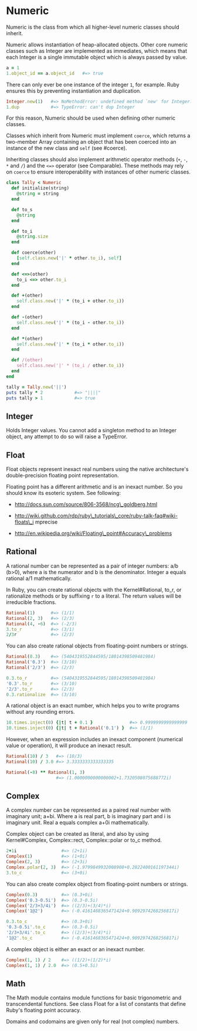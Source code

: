 # Numeric

Numeric is the class from which all higher-level numeric classes should
inherit.

Numeric allows instantiation of heap-allocated objects. Other core
numeric classes such as Integer are implemented as immediates, which
means that each Integer is a single immutable object which is always
passed by value.


```ruby
a = 1
1.object_id == a.object_id   #=> true
```

There can only ever be one instance of the integer `1`, for example.
Ruby ensures this by preventing instantiation and duplication.


```ruby
Integer.new(1)   #=> NoMethodError: undefined method `new' for Integer:Class
1.dup            #=> TypeError: can't dup Integer
```

For this reason, Numeric should be used when defining other numeric
classes.

Classes which inherit from Numeric must implement `coerce`, which
returns a two-member Array containing an object that has been coerced
into an instance of the new class and `self` (see #coerce).

Inheriting classes should also implement arithmetic operator methods
(`+`, `-`, `*` and `/`) and the `<=>` operator (see Comparable). These
methods may rely on `coerce` to ensure interoperability with instances
of other numeric classes.


```ruby
class Tally < Numeric
  def initialize(string)
    @string = string
  end

  def to_s
    @string
  end

  def to_i
    @string.size
  end

  def coerce(other)
    [self.class.new('|' * other.to_i), self]
  end

  def <=>(other)
    to_i <=> other.to_i
  end

  def +(other)
    self.class.new('|' * (to_i + other.to_i))
  end

  def -(other)
    self.class.new('|' * (to_i - other.to_i))
  end

  def *(other)
    self.class.new('|' * (to_i * other.to_i))
  end

  def /(other)
    self.class.new('|' * (to_i / other.to_i))
  end
end

tally = Tally.new('||')
puts tally * 2            #=> "||||"
puts tally > 1            #=> true
```



## Integer

Holds Integer values. You cannot add a singleton method to an Integer
object, any attempt to do so will raise a TypeError.



## Float

Float objects represent inexact real numbers using the native
architecture's double-precision floating point representation.

Floating point has a different arithmetic and is an inexact number. So
you should know its esoteric system. See following:

* http://docs.sun.com/source/806-3568/ncg\_goldberg.html

* http://wiki.github.com/rdp/ruby\_tutorials\_core/ruby-talk-faq#wiki-floats\_i
  mprecise

* http://en.wikipedia.org/wiki/Floating\_point#Accuracy\_problems



## Rational

A rational number can be represented as a pair of integer numbers: a/b
(b>0), where a is the numerator and b is the denominator. Integer a
equals rational a/1 mathematically.

In Ruby, you can create rational objects with the Kernel#Rational,
to\_r, or rationalize methods or by suffixing `r` to a literal. The
return values will be irreducible fractions.


```ruby
Rational(1)      #=> (1/1)
Rational(2, 3)   #=> (2/3)
Rational(4, -6)  #=> (-2/3)
3.to_r           #=> (3/1)
2/3r             #=> (2/3)
```

You can also create rational objects from floating-point numbers or
strings.


```ruby
Rational(0.3)    #=> (5404319552844595/18014398509481984)
Rational('0.3')  #=> (3/10)
Rational('2/3')  #=> (2/3)

0.3.to_r         #=> (5404319552844595/18014398509481984)
'0.3'.to_r       #=> (3/10)
'2/3'.to_r       #=> (2/3)
0.3.rationalize  #=> (3/10)
```

A rational object is an exact number, which helps you to write programs
without any rounding errors.


```ruby
10.times.inject(0) {|t| t + 0.1 }              #=> 0.9999999999999999
10.times.inject(0) {|t| t + Rational('0.1') }  #=> (1/1)
```

However, when an expression includes an inexact component (numerical
value or operation), it will produce an inexact result.


```ruby
Rational(10) / 3   #=> (10/3)
Rational(10) / 3.0 #=> 3.3333333333333335

Rational(-8) ** Rational(1, 3)
                   #=> (1.0000000000000002+1.7320508075688772i)
```



## Complex

A complex number can be represented as a paired real number with
imaginary unit; a+bi. Where a is real part, b is imaginary part and i is
imaginary unit. Real a equals complex a+0i mathematically.

Complex object can be created as literal, and also by using
Kernel#Complex, Complex::rect, Complex::polar or to\_c method.


```ruby
2+1i                 #=> (2+1i)
Complex(1)           #=> (1+0i)
Complex(2, 3)        #=> (2+3i)
Complex.polar(2, 3)  #=> (-1.9799849932008908+0.2822400161197344i)
3.to_c               #=> (3+0i)
```

You can also create complex object from floating-point numbers or
strings.


```ruby
Complex(0.3)         #=> (0.3+0i)
Complex('0.3-0.5i')  #=> (0.3-0.5i)
Complex('2/3+3/4i')  #=> ((2/3)+(3/4)*i)
Complex('1@2')       #=> (-0.4161468365471424+0.9092974268256817i)

0.3.to_c             #=> (0.3+0i)
'0.3-0.5i'.to_c      #=> (0.3-0.5i)
'2/3+3/4i'.to_c      #=> ((2/3)+(3/4)*i)
'1@2'.to_c           #=> (-0.4161468365471424+0.9092974268256817i)
```

A complex object is either an exact or an inexact number.


```ruby
Complex(1, 1) / 2    #=> ((1/2)+(1/2)*i)
Complex(1, 1) / 2.0  #=> (0.5+0.5i)
```



## Math

The Math module contains module functions for basic trigonometric and
transcendental functions. See class Float for a list of constants that
define Ruby's floating point accuracy.

Domains and codomains are given only for real (not complex) numbers.

